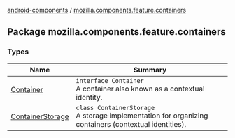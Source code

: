 [android-components](../index.md) / [mozilla.components.feature.containers](./index.md)

## Package mozilla.components.feature.containers

### Types

| Name | Summary |
|---|---|
| [Container](-container/index.md) | `interface Container`<br>A container also known as a contextual identity. |
| [ContainerStorage](-container-storage/index.md) | `class ContainerStorage`<br>A storage implementation for organizing containers (contextual identities). |
